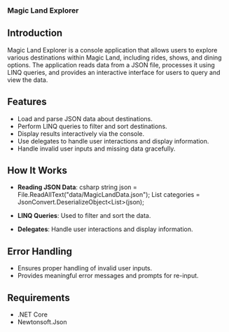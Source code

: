### Magic Land Explorer

## Introduction
Magic Land Explorer is a console application that allows users to explore various destinations within Magic Land, including rides, shows, and dining options. The application reads data from a JSON file, processes it using LINQ queries, and provides an interactive interface for users to query and view the data.

## Features
- Load and parse JSON data about destinations.
- Perform LINQ queries to filter and sort destinations.
- Display results interactively via the console.
- Use delegates to handle user interactions and display information.
- Handle invalid user inputs and missing data gracefully.


## How It Works

- **Reading JSON Data**: 
    csharp
    string json = File.ReadAllText("data/MagicLandData.json");
    List<Category> categories = JsonConvert.DeserializeObject<List<Category>>(json);
    
- **LINQ Queries**: Used to filter and sort the data.
- **Delegates**: Handle user interactions and display information.

## Error Handling

- Ensures proper handling of invalid user inputs.
- Provides meaningful error messages and prompts for re-input.

## Requirements

- .NET Core
- Newtonsoft.Json
